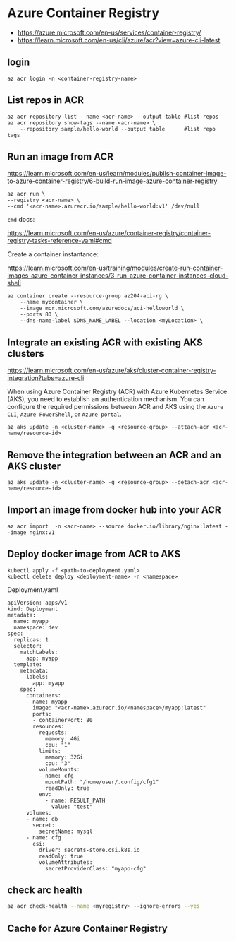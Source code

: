 # Azure Container Registry
- https://azure.microsoft.com/en-us/services/container-registry/
- https://learn.microsoft.com/en-us/cli/azure/acr?view=azure-cli-latest

## login
```
az acr login -n <container-registry-name>
```

## List repos in ACR
```
az acr repository list --name <acr-name> --output table #list repos
az acr repository show-tags --name <acr-name> \
    --repository sample/hello-world --output table      #list repo tags
```

## Run an image from ACR
https://learn.microsoft.com/en-us/learn/modules/publish-container-image-to-azure-container-registry/6-build-run-image-azure-container-registry
```
az acr run \
--registry <acr-name> \
--cmd '<acr-name>.azurecr.io/sample/hello-world:v1' /dev/null
```
`cmd` docs:

https://learn.microsoft.com/en-us/azure/container-registry/container-registry-tasks-reference-yaml#cmd

Create a container instantance:

https://learn.microsoft.com/en-us/training/modules/create-run-container-images-azure-container-instances/3-run-azure-container-instances-cloud-shell
```
az container create --resource-group az204-aci-rg \
    --name mycontainer \
    --image mcr.microsoft.com/azuredocs/aci-helloworld \
    --ports 80 \
    --dns-name-label $DNS_NAME_LABEL --location <myLocation> \
```

## Integrate an existing ACR with existing AKS clusters
https://learn.microsoft.com/en-us/azure/aks/cluster-container-registry-integration?tabs=azure-cli

When using Azure Container Registry (ACR) with Azure Kubernetes Service (AKS), you need to establish an authentication mechanism. 
You can configure the required permissions between ACR and AKS using the `Azure CLI`, `Azure PowerShell`, or `Azure portal`. 
```
az aks update -n <cluster-name> -g <resource-group> --attach-acr <acr-name/resource-id>
```

## Remove the integration between an ACR and an AKS cluster
```
az aks update -n <cluster-name> -g <resource-group> --detach-acr <acr-name/resource-id>
```

## Import an image from docker hub into your ACR
```
az acr import  -n <acr-name> --source docker.io/library/nginx:latest --image nginx:v1
```

## Deploy docker image from ACR to AKS
```
kubectl apply -f <path-to-deployment.yaml>
kubectl delete deploy <deployment-name> -n <namespace>
```

Deployment.yaml
```
apiVersion: apps/v1
kind: Deployment
metadata:
  name: myapp
  namespace: dev
spec:
  replicas: 1
  selector:
    matchLabels:
      app: myapp
  template:
    metadata:
      labels:
        app: myapp
    spec:
      containers:
      - name: myapp
        image: "<acr-name>.azurecr.io/<namespace>/myapp:latest"
        ports:
        - containerPort: 80
        resources:
          requests:
            memory: 4Gi
            cpu: "1"
          limits:
            memory: 32Gi
            cpu: "3"
          volumeMounts:
          - name: cfg
            mountPath: "/home/user/.config/cfg1"
            readOnly: true
          env:
            - name: RESULT_PATH
              value: "test"
      volumes:
      - name: db
        secret:
          secretName: mysql
      - name: cfg
        csi:
          driver: secrets-store.csi.k8s.io
          readOnly: true
          volumeAttributes:
            secretProviderClass: "myapp-cfg"
```

## check arc health
```sh
az acr check-health --name <myregistry> --ignore-errors --yes
```

## Cache for Azure Container Registry

